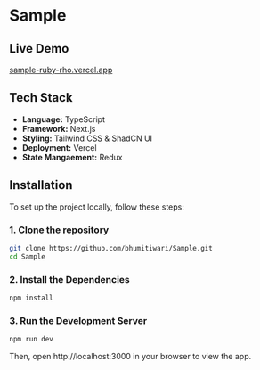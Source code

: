 # Sample

## Live Demo

 [sample-ruby-rho.vercel.app](https://sample-ruby-rho.vercel.app/)

##  Tech Stack

- **Language:** TypeScript
- **Framework:** Next.js
- **Styling:** Tailwind CSS & ShadCN UI
- **Deployment:** Vercel
- **State Mangaement:** Redux

##  Installation

To set up the project locally, follow these steps:

### 1. Clone the repository

```bash
git clone https://github.com/bhumitiwari/Sample.git
cd Sample
```
### 2. Install the Dependencies

```bash
npm install
```
### 3. Run the Development Server

```bash
npm run dev
```
Then, open http://localhost:3000 in your browser to view the app.
